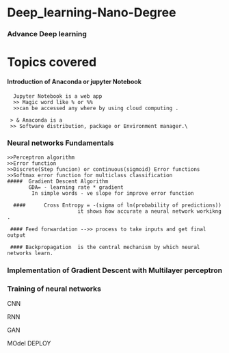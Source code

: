 # Deep_learning-Nano-Degree

### Advance  Deep learning 

# Topics covered
#### Introduction of Anaconda or jupyter Notebook
      Jupyter Notebook is a web app
      >> Magic word like % or %%
      >>can be accessed any where by using cloud computing .
      
     > & Anaconda is a
     >> Software distribution, package or Environment manager.\
     
     
     
### Neural networks Fundamentals 
    >>Perceptron algorithm 
    >>Error function 
    >>Discrete(Step funcion) or continuous(sigmoid) Error functions
    >>Softmax error function for multiclass classification
    #####  Gradient Descent Algorithm    
           GDA= - learning rate * gradient 
            In simple words - ve slope for improve error function
            
      ####      Cross Entropy = -(sigma of ln(probability of predictions))
                           it shows how accurate a neural network workikng .
                                 
     #### Feed forwardation -->> process to take inputs and get final output 
     
     #### Backpropagation  is the central mechanism by which neural networks learn.
   
### Implementation of Gradient Descent with Multilayer perceptron

### Training of neural networks 
     
     
CNN                                 

RNN

GAN

MOdel DEPLOY
